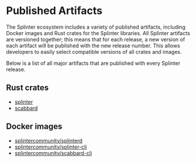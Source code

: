 # Published Artifacts

<!--
  Copyright 2018-2020 Cargill Incorporated
  Licensed under Creative Commons Attribution 4.0 International License
  https://creativecommons.org/licenses/by/4.0/
-->

The Splinter ecosystem includes a variety of published artifacts, including
Docker images and Rust crates for the Splinter libraries. All Splinter artifacts
are versioned together; this means that for each release, a new version of each
artifact will be published with the new release number. This allows developers
to easily select compatible versions of all crates and images.

Below is a list of all major artifacts that are published with every Splinter
release.

## Rust crates

* [splinter](https://crates.io/crates/splinter)
* [scabbard](https://crates.io/crates/scabbard)

## Docker images
* [splintercommunity/splinterd](https://hub.docker.com/r/splintercommunity/splinterd)
* [splintercommunity/splinter-cli](https://hub.docker.com/r/splintercommunity/splinter-cli)
* [splintercommunity/scabbard-cli](https://hub.docker.com/r/splintercommunity/scabbard-cli)
